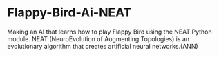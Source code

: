 # Flappy-Bird-Ai-NEAT
Making an AI that learns how to play Flappy Bird using the NEAT Python module.
NEAT (NeuroEvolution of Augmenting Topologies) is an evolutionary algorithm that creates artificial neural networks.(ANN)
